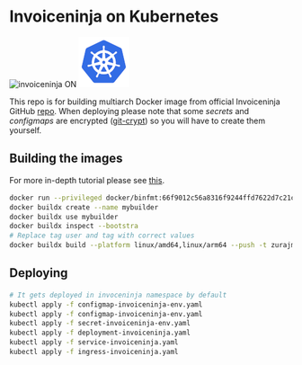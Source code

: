 # Invoiceninja on Kubernetes
![invoiceninja](https://github.com/invoiceninja/invoiceninja/raw/master/public/images/footer-logo.png) ON ![kubernetes](https://github.com/zurajm/kubernetes-invoiceninja/raw/master/kubernetes.png)

This repo is for building multiarch Docker image from official Invoiceninja GitHub [repo](https://github.com/invoiceninja/dockerfiles). When deploying please note that some *secrets* and *configmaps* are encrypted ([git-crypt](https://www.agwa.name/projects/git-crypt/)) so you will have to create them yourself.

## Building the images
For more in-depth tutorial please see [this](https://community.arm.com/developer/tools-software/tools/b/tools-software-ides-blog/posts/getting-started-with-docker-for-arm-on-linux).

```bash
docker run --privileged docker/binfmt:66f9012c56a8316f9244ffd7622d7c21c1f6f28d
docker buildx create --name mybuilder
docker buildx use mybuilder
docker buildx inspect --bootstra
# Replace tag user and tag with correct values
docker buildx build --platform linux/amd64,linux/arm64 --push -t zurajm/invoiceninja:alpine-4.5.17 ./invoiceninja-dockerfiles/alpine/
```
## Deploying
```bash
# It gets deployed in invoceninja namespace by default
kubectl apply -f configmap-invoiceninja-env.yaml
kubectl apply -f configmap-invoiceninja-env.yaml
kubectl apply -f secret-invoiceninja-env.yaml
kubectl apply -f deployment-invoiceninja.yaml
kubectl apply -f service-invoiceninja.yaml
kubectl apply -f ingress-invoiceninja.yaml
```
